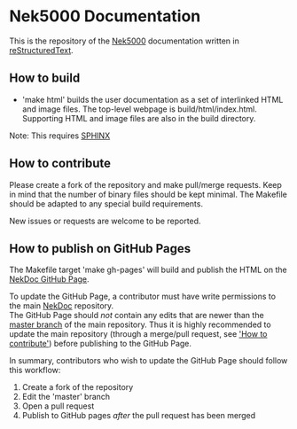 # Nek5000 Documentation

This is the repository of the [Nek5000](http://nek5000.mcs.anl.gov/) documentation 
written in [reStructuredText](http://docutils.sourceforge.net/rst.html).

## How to build

* 'make html' builds the user documentation as a set of interlinked HTML 
  and image files.  The top-level webpage is build/html/index.html.
  Supporting HTML and image files are also in the build directory.
  
 Note: This requires [SPHINX](http://www.sphinx-doc.org/) 

## How to contribute

Please create a fork of the repository and make pull/merge requests. Keep in 
mind that the number of binary files should be kept minimal. The Makefile should be 
adapted to any special build requirements.

New issues or requests are welcome to be reported.

## How to publish on GitHub Pages

The Makefile target 'make gh-pages' will build and publish the HTML on the
[NekDoc GitHub Page][gh-page].  

To update the GitHub Page, a contributor must have write permissions to the main [NekDoc][main-repo] repository.  
The GitHub Page should *not* contain any edits that are newer than the [master branch][master] 
of the main repository.  Thus it is highly recommended to update the main repository
(through a merge/pull request, see ['How to contribute'](#how-to-contribute)) 
before publishing to the GitHub Page.

In summary, contributors who wish to update the GitHub Page should follow this workflow:

1. Create a fork of the repository
2. Edit the 'master' branch
3. Open a pull request
4. Publish to GitHub pages *after* the pull request has been merged

[gh-page]:   https://nek5000.github.io/NekDoc/Nek_users.html "Nek5000 user documentation on GitHub Pages"
[main-repo]: https://github.com/Nek5000/NekDoc "NekDoc repository"
[master]:    https://github.com/Nek5000/NekDoc/tree/master "NekDoc master branch"

